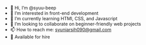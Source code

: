 - 👋 Hi, I’m @syuu-beep
- 👀 I’m interested in front-end development
- 🌱 I’m currently learning  HTMl, CSS, and Javascript
- 💞️ I’m looking to collaborate on beginner-friendly web projects
- 📫 How to reach me: syuniarsih090@gmail.com
- 💼 Available for hire

<!---
syuu-beep/syuu-beep is a ✨ special ✨ repository because its `README.md` (this file) appears on your GitHub profile.
You can click the Preview link to take a look at your changes.
--->
